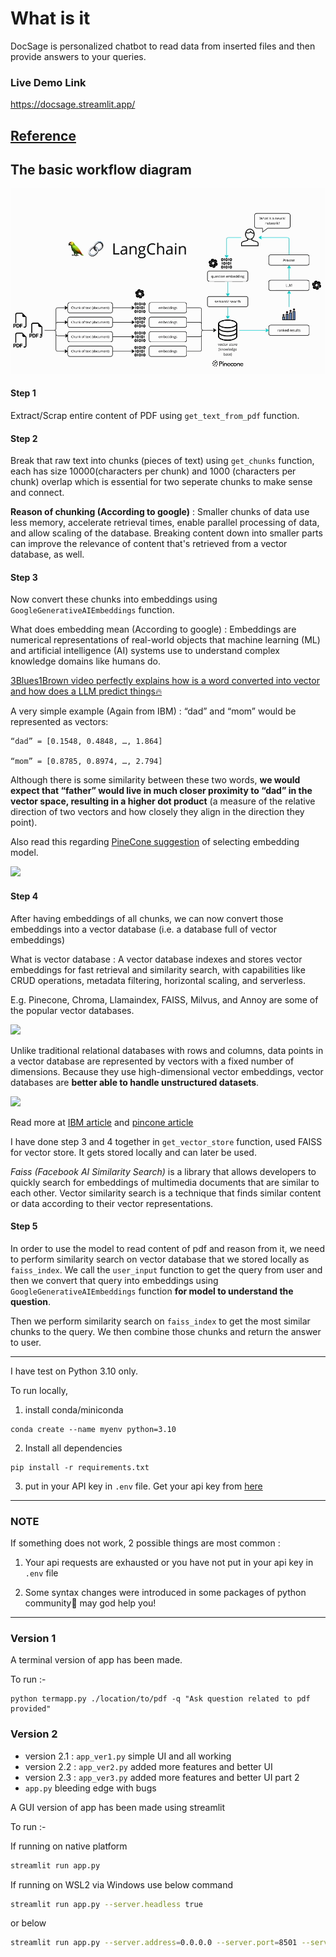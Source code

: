 # What is it

DocSage is personalized chatbot to read data from inserted files and then provide answers to your queries.

### Live Demo Link
 https://docsage.streamlit.app/ 


[Reference](https://www.youtube.com/watch?v=dXxQ0LR-3Hg)
---

## The basic workflow diagram 

![](./workingdiagram.png)

#### Step 1

Extract/Scrap entire content of PDF using `get_text_from_pdf` function.

#### Step 2

Break that raw text into chunks (pieces of text) using `get_chunks` function, each has size 10000(characters per chunk) and 1000 (characters per chunk) overlap which is essential for two seperate chunks to make sense and connect.

**Reason of chunking (According to google)** : Smaller chunks of data use less memory, accelerate retrieval times, enable parallel processing of data, and allow scaling of the database. Breaking content down into smaller parts can improve the relevance of content that's retrieved from a vector database, as well.

#### Step 3

Now convert these chunks into embeddings using `GoogleGenerativeAIEmbeddings` function. 

What does embedding mean (According to google) : Embeddings are numerical representations of real-world objects that machine learning (ML) and artificial intelligence (AI) systems use to understand complex knowledge domains like humans do.

[3Blues1Brown video perfectly explains how is a word converted into vector and how does a LLM predict things🔥](https://www.youtube.com/watch?v=wjZofJX0v4M&t=0s)

A very simple example (Again from IBM) : “dad” and “mom” would be represented as vectors:

```
“dad” = [0.1548, 0.4848, …, 1.864]

“mom” = [0.8785, 0.8974, …, 2.794]
```

Although there is some similarity between these two words, **we would expect that “father” would live in much closer proximity to “dad” in the vector space, resulting in a higher dot product** (a measure of the relative direction of two vectors and how closely they align in the direction they point).

Also read this regarding [PineCone suggestion](https://www.pinecone.io/learn/series/rag/embedding-models-rundown/) of selecting embedding model.

![](https://www.pinecone.io/_next/image/?url=https%3A%2F%2Fcdn.sanity.io%2Fimages%2Fvr8gru94%2Fproduction%2F281c3789fcee1134ed470e3cb938831c02d531b2-2058x879.png&w=3840&q=75)

#### Step 4

After having embeddings of all chunks, we can now convert those embeddings into a vector database (i.e. a database full of vector embeddings)

What is vector database : A vector database indexes and stores vector embeddings for fast retrieval and similarity search, with capabilities like CRUD operations, metadata filtering, horizontal scaling, and serverless.

E.g. Pinecone, Chroma, Llamaindex, FAISS, Milvus, and Annoy are some of the popular vector databases.

![](https://a.storyblok.com/f/219851/2187x1406/d8d11d85ae/img-best-vector-databases.webp)

Unlike traditional relational databases with rows and columns, data points in a vector database are represented by vectors with a fixed number of dimensions. Because they use high-dimensional vector embeddings, vector databases are **better able to handle unstructured datasets**.

![](https://res.cloudinary.com/canonical/image/fetch/f_auto,q_auto,fl_sanitize,c_fill,w_1730,h_1193/https://ubuntu.com/wp-content/uploads/cf6d/Vector-Database-2-A.jpg)

Read more at [IBM article](https://www.ibm.com/think/topics/vector-database) and [pincone article](https://www.pinecone.io/learn/vector-database/)

I have done step 3 and 4 together in `get_vector_store` function, used FAISS for vector store. It gets stored locally and can later be used.

*Faiss (Facebook AI Similarity Search)* is a library that allows developers to quickly search for embeddings of multimedia documents that are similar to each other. Vector similarity search is a technique that finds similar content or data according to their vector representations.

#### Step 5

In order to use the model to read content of pdf and reason from it, we need to perform similarity search on vector database that we stored locally as `faiss_index`. We call the `user_input` function to get the query from user and then we convert that query into embeddings using `GoogleGenerativeAIEmbeddings` function **for model to understand the question**.

Then we perform similarity search on `faiss_index` to get the most similar chunks to the query. We then combine those chunks and return the answer to user.

---

I have test on Python 3.10 only.

To run locally,

1. install conda/miniconda

```
conda create --name myenv python=3.10
```

2. Install all dependencies

```
pip install -r requirements.txt
```

3. put in your API key in `.env` file. Get your api key from [here](https://makersuite.google.com/app/apikey)

---
### NOTE

If something does not work, 2 possible things are most common :

1. Your api requests are exhausted or you have not put in your api key in `.env` file

2. Some syntax changes were introduced in some packages of python community🥲 may god help you!
---

### Version 1
A terminal version of app has been made.

To run :-

```
python termapp.py ./location/to/pdf -q "Ask question related to pdf provided"
```


### Version 2

- version 2.1 : `app_ver1.py` simple UI and all working
- version 2.2 : `app_ver2.py` added more features and better UI
- version 2.3 : `app_ver3.py` added more features and better UI part 2
- `app.py` bleeding edge with bugs

A GUI version of app has been made using streamlit

To run :-

If running on native platform
```bash
streamlit run app.py
```

If running on WSL2 via Windows use below command
```bash
streamlit run app.py --server.headless true
```
or below 

```bash
streamlit run app.py --server.address=0.0.0.0 --server.port=8501 --server.headless true
``` 
